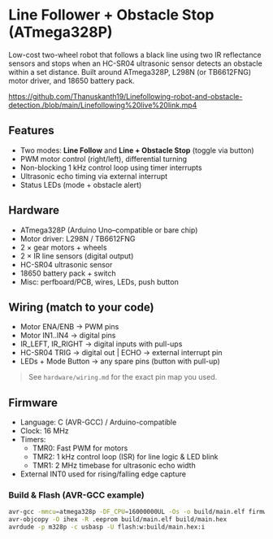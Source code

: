 # Line Follower + Obstacle Stop (ATmega328P)

Low-cost two-wheel robot that follows a black line using two IR reflectance sensors and stops when an HC-SR04 ultrasonic sensor detects an obstacle within a set distance. Built around ATmega328P, L298N (or TB6612FNG) motor driver, and 18650 battery pack.

https://github.com/Thanuskanth19/Linefollowing-robot-and-obstacle-detection./blob/main/Linefollowing%20live%20link.mp4

## Features
- Two modes: **Line Follow** and **Line + Obstacle Stop** (toggle via button)
- PWM motor control (right/left), differential turning
- Non-blocking 1 kHz control loop using timer interrupts
- Ultrasonic echo timing via external interrupt
- Status LEDs (mode + obstacle alert)

## Hardware
- ATmega328P (Arduino Uno–compatible or bare chip)
- Motor driver: L298N / TB6612FNG
- 2 × gear motors + wheels
- 2 × IR line sensors (digital output)
- HC-SR04 ultrasonic sensor
- 18650 battery pack + switch
- Misc: perfboard/PCB, wires, LEDs, push button

## Wiring (match to your code)
- Motor ENA/ENB → PWM pins
- Motor IN1..IN4 → digital pins
- IR_LEFT, IR_RIGHT → digital inputs with pull-ups
- HC-SR04 TRIG → digital out | ECHO → external interrupt pin
- LEDs + Mode Button → any spare pins (button with pull-up)

> See `hardware/wiring.md` for the exact pin map you used.

## Firmware
- Language: C (AVR-GCC) / Arduino-compatible
- Clock: 16 MHz
- Timers:
  - TMR0: Fast PWM for motors
  - TMR2: 1 kHz control loop (ISR) for line logic & LED blink
  - TMR1: 2 MHz timebase for ultrasonic echo width
- External INT0 used for rising/falling edge capture

### Build & Flash (AVR-GCC example)
```bash
avr-gcc -mmcu=atmega328p -DF_CPU=16000000UL -Os -o build/main.elf firmware/src/main.c
avr-objcopy -O ihex -R .eeprom build/main.elf build/main.hex
avrdude -p m328p -c usbasp -U flash:w:build/main.hex:i
